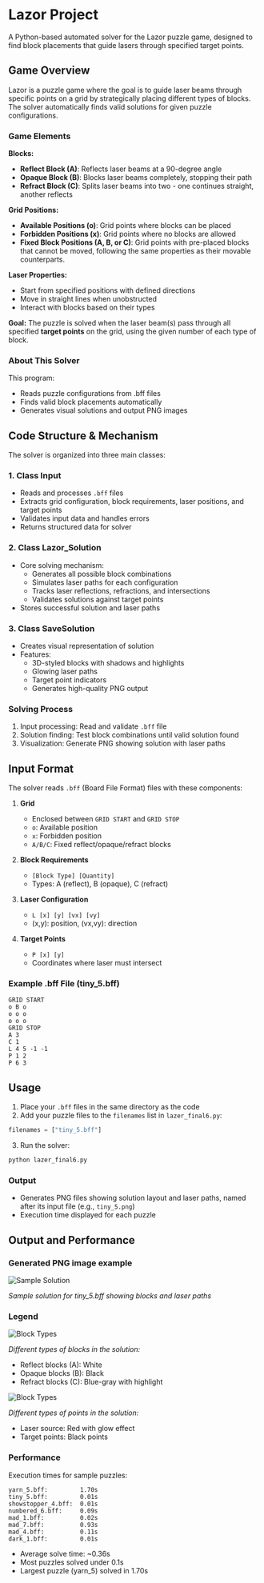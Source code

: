# Lazor Project

A Python-based automated solver for the Lazor puzzle game, designed to find block placements that guide lasers through specified target points.


## Game Overview
Lazor is a puzzle game where the goal is to guide laser beams through specific points on a grid by strategically placing different types of blocks. The solver automatically finds valid solutions for given puzzle configurations.

### Game Elements
**Blocks:**
- **Reflect Block (A)**: Reflects laser beams at a 90-degree angle
- **Opaque Block (B)**: Blocks laser beams completely, stopping their path
- **Refract Block (C)**: Splits laser beams into two - one continues straight, another reflects

**Grid Positions:**
- **Available Positions (o)**: Grid points where blocks can be placed
- **Forbidden Positions (x)**: Grid points where no blocks are allowed
- **Fixed Block Positions (A, B, or C)**: Grid points with pre-placed blocks that cannot be moved, following the same properties as their movable counterparts.

**Laser Properties:**
- Start from specified positions with defined directions
- Move in straight lines when unobstructed
- Interact with blocks based on their types

**Goal:**
The puzzle is solved when the laser beam(s) pass through all specified **target points** on the grid, using the given number of each type of block.

### About This Solver
This program:
- Reads puzzle configurations from .bff files
- Finds valid block placements automatically
- Generates visual solutions and output PNG images

## Code Structure & Mechanism

The solver is organized into three main classes:

### 1. Class Input
- Reads and processes `.bff` files
- Extracts grid configuration, block requirements, laser positions, and target points
- Validates input data and handles errors
- Returns structured data for solver

### 2. Class Lazor_Solution

- Core solving mechanism:
  - Generates all possible block combinations
  - Simulates laser paths for each configuration
  - Tracks laser reflections, refractions, and intersections
  - Validates solutions against target points
- Stores successful solution and laser paths

### 3. Class SaveSolution

- Creates visual representation of solution
- Features:
  - 3D-styled blocks with shadows and highlights
  - Glowing laser paths
  - Target point indicators
  - Generates high-quality PNG output

### Solving Process
1. Input processing: Read and validate `.bff` file
2. Solution finding: Test block combinations until valid solution found
3. Visualization: Generate PNG showing solution with laser paths


## Input Format

The solver reads `.bff` (Board File Format) files with these components:

1. **Grid**
   - Enclosed between `GRID START` and `GRID STOP`
   - `o`: Available position
   - `x`: Forbidden position
   - `A/B/C`: Fixed reflect/opaque/refract blocks

2. **Block Requirements**
   - `[Block Type] [Quantity]`
   - Types: A (reflect), B (opaque), C (refract)

3. **Laser Configuration**
   - `L [x] [y] [vx] [vy]`
   - (x,y): position, (vx,vy): direction

4. **Target Points**
   - `P [x] [y]`
   - Coordinates where laser must intersect

### Example .bff File (tiny_5.bff)
```
GRID START
o B o
o o o
o o o
GRID STOP
A 3
C 1
L 4 5 -1 -1
P 1 2
P 6 3
```

## Usage

1. Place your `.bff` files in the same directory as the code
2. Add your puzzle files to the `filenames` list in `lazer_final6.py`:
```python
filenames = ["tiny_5.bff"]
```
3. Run the solver:
```bash
python lazer_final6.py
```

### Output
- Generates PNG files showing solution layout and laser paths, named after its input file (e.g., `tiny_5.png`)
- Execution time displayed for each puzzle

## Output and Performance

### Generated PNG image example
![Sample Solution](tiny_5.png)

*Sample solution for tiny_5.bff showing blocks and laser paths*

### Legend
![Block Types](blocks.jpg)

*Different types of blocks in the solution:*
- Reflect blocks (A): White
- Opaque blocks (B): Black
- Refract blocks (C): Blue-gray with highlight

![Block Types](points.jpg)

*Different types of points in the solution:*
- Laser source: Red with glow effect
- Target points: Black points


### Performance
Execution times for sample puzzles:
```
yarn_5.bff:         1.70s
tiny_5.bff:         0.01s
showstopper_4.bff:  0.01s
numbered_6.bff:     0.09s
mad_1.bff:          0.02s
mad_7.bff:          0.93s
mad_4.bff:          0.11s
dark_1.bff:         0.01s
```
- Average solve time: ~0.36s
- Most puzzles solved under 0.1s
- Largest puzzle (yarn_5) solved in 1.70s
